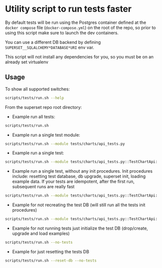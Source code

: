 <!--
Licensed to the Apache Software Foundation (ASF) under one
or more contributor license agreements.  See the NOTICE file
distributed with this work for additional information
regarding copyright ownership.  The ASF licenses this file
to you under the Apache License, Version 2.0 (the
"License"); you may not use this file except in compliance
with the License.  You may obtain a copy of the License at

  http://www.apache.org/licenses/LICENSE-2.0

Unless required by applicable law or agreed to in writing,
software distributed under the License is distributed on an
"AS IS" BASIS, WITHOUT WARRANTIES OR CONDITIONS OF ANY
KIND, either express or implied.  See the License for the
specific language governing permissions and limitations
under the License.
-->

# Utility script to run tests faster

By default tests will be run using the Postgres container defined at the `docker compose` file (`docker-compose.yml`) on the root of the repo,
so prior to using this script make sure to launch the dev containers.

You can use a different DB backend by defining `SUPERSET__SQLALCHEMY*DATABASE*URI` env var.

This script will not install any dependencies for you, so you must be on an already set virtualenv

## Usage

To show all supported switches:

```bash
scripts/tests/run.sh --help
```

From the superset repo root directory:

- Example run all tests:

```bash
scripts/tests/run.sh
```

- Example run a single test module:

```bash
scripts/tests/run.sh --module tests/charts/api_tests.py
```

- Example run a single test:

```bash
scripts/tests/run.sh --module tests/charts/api_tests.py::TestChartApi::test_get_charts
```

- Example run a single test, without any init procedures. Init procedures include:
  resetting test database, db upgrade, superset init, loading example data. If your tests
  are idempotent, after the first run, subsequent runs are really fast

```bash
scripts/tests/run.sh --module tests/charts/api_tests.py::TestChartApi::test_get_charts --no-init
```

- Example for not recreating the test DB (will still run all the tests init procedures)

```bash
scripts/tests/run.sh --module tests/charts/api_tests.py::TestChartApi::test_get_charts --no-reset-db
```

- Example for not running tests just initialize the test DB (drop/create, upgrade and load examples)

```bash
scripts/tests/run.sh --no-tests
```

- Example for just resetting the tests DB

```bash
scripts/tests/run.sh --reset-db --no-tests
```
